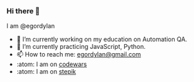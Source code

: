 ### Hi there 👋
I am @egordylan

- 🔭 I’m currently working on my education on Automation QA.
- 🌱 I’m currently practicing JavaScript, Python.
- 📫 How to reach me: egordylan@gmail.com
- :atom: I am on [codewars](https://www.codewars.com/users/egordylan)
- :atom: I am on [stepik](https://stepik.org/users/360732775)


